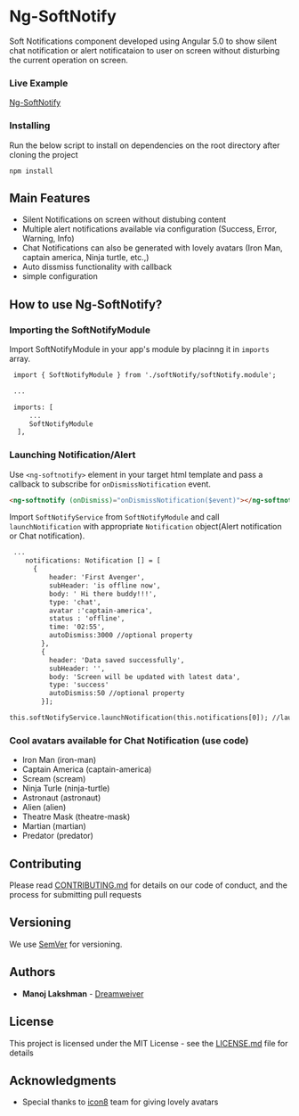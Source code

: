# Ng-SoftNotify

 Soft Notifications component developed using Angular 5.0 to show silent chat notification or alert notificataion to user on screen without disturbing the current operation on screen.

### Live Example

[Ng-SoftNotify](https://dreamweiver.github.io/ng-softnotify)


### Installing

Run the below script to install on dependencies on the root directory after cloning the project

```
npm install
```

Main Features
----------------
+    Silent Notifications on screen without distubing content
+    Multiple alert notifications available via configuration (Success, Error, Warning, Info)
+    Chat Notifications can also be generated with lovely avatars (Iron Man, captain america, Ninja turtle, etc.,)
+    Auto dissmiss functionality with callback
+    simple configuration

How to use Ng-SoftNotify?
--------------------

### Importing the SoftNotifyModule ###
Import SoftNotifyModule in your app's module by placinng it in `imports` array.
```html
 import { SoftNotifyModule } from './softNotify/softNotify.module';

 ...

 imports: [
     ...
     SoftNotifyModule  
  ],
```

### Launching Notification/Alert ###
Use `<ng-softnotify>` element in your target html template and pass a callback to subscribe for `onDismissNotification` event.

```html
<ng-softnotify (onDismiss)="onDismissNotification($event)"></ng-softnotify>

```

Import `SoftNotifyService`  from `SoftNotifyModule` and call `launchNotification` with appropriate `Notification` object(Alert notification or Chat notification).


```html
 ...
    notifications: Notification [] = [ 
      {
          header: 'First Avenger',
          subHeader: 'is offline now',
          body: ' Hi there buddy!!!',
          type: 'chat',
          avatar :'captain-america',
          status : 'offline',
          time: '02:55', 
          autoDismiss:3000 //optional property
        },
        {
          header: 'Data saved successfully',
          subHeader: '',
          body: 'Screen will be updated with latest data',
          type: 'success'
          autoDismiss:50 //optional property
        }];

this.softNotifyService.launchNotification(this.notifications[0]); //lauching the notification


```

### Cool avatars available for Chat Notification (use code) ###
+ Iron Man (iron-man)
+ Captain America (captain-america)
+ Scream (scream)
+ Ninja Turle (ninja-turtle)
+ Astronaut (astronaut)
+ Alien (alien)
+ Theatre Mask (theatre-mask)
+ Martian (martian)
+ Predator (predator)

## Contributing

Please read [CONTRIBUTING.md](https://github.com/dreamweiver/ng-softnotify/blob/master/CONTRIBUTING.md) for details on our code of conduct, and the process for submitting pull requests

## Versioning

We use [SemVer](http://semver.org/) for versioning. 

## Authors

* **Manoj Lakshman** - [Dreamweiver](https://github.com/dreamweiver)

## License

This project is licensed under the MIT License - see the [LICENSE.md](LICENSE.md) file for details

## Acknowledgments

* Special thanks to [icon8](https://tympanus.net/codrops/2015/07/20/freebie-cinema-icon-set/) team for giving lovely avatars 
